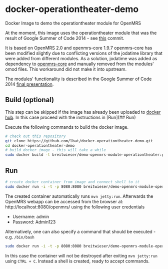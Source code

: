 # docker-operationtheater-demo
Docker Image to demo the operationtheater module for OpenMRS

At the moment, this image uses the operationtheater module that was the result of Google Summer of Code 2014 - see [this](https://github.com/lbat/openmrs-module-operationtheater/commit/edab879fac9e815df2b5efaf11c659b3075fa910) commit.

It is based on OpenMRS 2.0 and openmrs-core 1.9.7
openmrs-core has been modified slightly due to conflicting versions of the jodatime library that were added from different modules.
As a solution, jodatime was added as dependency to [openmrs-core](https://github.com/lbat/openmrs-core/tree/1.9.7_otm_jodatime_fix) and manually removed from the modules' omod files.
This workaround did not make it into upstream.

The modules' functionality is described in the Google Summer of Code 2014 [final presentation](https://www.youtube.com/watch?v=EkFhgewPEnc).

## Build (optional)

This step can be skipped if the image has already been uploaded to [docker hub](https://hub.docker.com/r/breitwieser/demo-openmrs-module-operationtheater/). In this case proceed with the instructions in [Run](## Run)

Execute the following commands to build the docker image.

```bash
# check out this repository
git clone https://github.com/lbat/docker-operationtheater-demo.git
cd docker-operationtheater-demo
# build docker image - this will take a while
sudo docker build -t breitwieser/demo-openmrs-module-operationtheater:gsoc14 .
```

## Run

```bash
# create docker container from image and connect shell to it
sudo docker run -i -t -p 8080:8080 breitwieser/demo-openmrs-module-operationtheater:gsoc14
```

The created container automatically runs `mvn jetty:run`. Afterwards the OpenMRS webapp can be accessed from the browser at: http://localhost:8080/openmrs/ using the following user credentials

* Username: admin
* Password: Admin123

Alternatively, one can also specify a command that should be executed - e.g. `/bin/bash`
```bash
sudo docker run -i -t -p 8080:8080 breitwieser/demo-openmrs-module-operationtheater:gsoc14 /bin/bash
```
In this case the container will not be destroyed after exiting `mvn jetty:run` using `CTRL + C`. Instead a shell is created, ready to accept commands.

